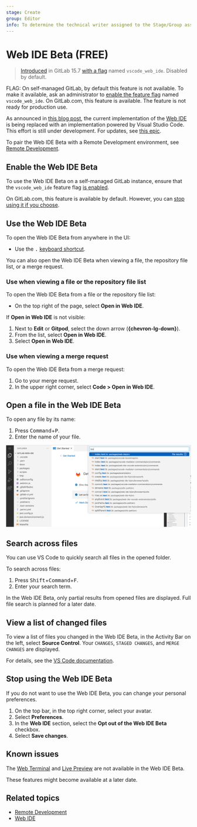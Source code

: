 ```yaml
---
stage: Create
group: Editor
info: To determine the technical writer assigned to the Stage/Group associated with this page, see https://about.gitlab.com/handbook/product/ux/technical-writing/#assignments
---
```


# Web IDE Beta **(FREE)**

> [Introduced](https://gitlab.com/gitlab-org/gitlab/-/merge_requests/95169) in GitLab 15.7 [with a flag](../../../administration/feature_flags.md) named `vscode_web_ide`. Disabled by default.

FLAG:
On self-managed GitLab, by default this feature is not available. To make it available, ask an administrator to [enable the feature flag](../../../administration/feature_flags.md) named `vscode_web_ide`. On GitLab.com, this feature is available. The feature is not ready for production use.

As announced in [this blog post](https://about.gitlab.com/blog/2022/05/23/the-future-of-the-gitlab-web-ide/),
the current implementation of the [Web IDE](../web_ide/index.md) is being replaced
with an implementation powered by Visual Studio Code. This effort is still under
development. For updates, see [this epic](https://gitlab.com/groups/gitlab-org/-/epics/7683).

To pair the Web IDE Beta with a Remote Development environment, see [Remote Development](../remote_development/index.md).

## Enable the Web IDE Beta

To use the Web IDE Beta on a self-managed GitLab instance,
ensure that the `vscode_web_ide` feature flag
[is enabled](../../../administration/feature_flags.md).

On GitLab.com, this feature is available by default. However, you can
[stop using it if you choose](#stop-using-the-web-ide-beta).

## Use the Web IDE Beta

To open the Web IDE Beta from anywhere in the UI:

- Use the <kbd>.</kbd> [keyboard shortcut](../../shortcuts.md).

You can also open the Web IDE Beta when viewing a file, the repository file list,
or a merge request.

### Use when viewing a file or the repository file list

To open the Web IDE Beta from a file or the repository file list:

- On the top right of the page, select **Open in Web IDE**.

If **Open in Web IDE** is not visible:

1. Next to **Edit** or **Gitpod**, select the down arrow (**{chevron-lg-down}**).
1. From the list, select **Open in Web IDE**.
1. Select **Open in Web IDE**.

### Use when viewing a merge request

To open the Web IDE Beta from a merge request:

1. Go to your merge request.
1. In the upper right corner, select **Code > Open in Web IDE**.

## Open a file in the Web IDE Beta

To open any file by its name:

1. Press <kbd>Command</kbd>+<kbd>P</kbd>.
1. Enter the name of your file.

![fuzzy_finder_v15_7](img/fuzzy_finder_v15_7.png)

## Search across files

You can use VS Code to quickly search all files in the opened folder.

To search across files:

1. Press <kbd>Shift</kbd>+<kbd>Command</kbd>+<kbd>F</kbd>.
1. Enter your search term.

In the Web IDE Beta, only partial results from opened files are displayed.
Full file search is planned for a later date.

## View a list of changed files

To view a list of files you changed in the Web IDE Beta,
in the Activity Bar on the left, select **Source Control**.
Your `CHANGES`, `STAGED CHANGES`, and `MERGE CHANGES` are displayed.

For details, see the [VS Code documentation](https://code.visualstudio.com/docs/sourcecontrol/overview#_commit).

## Stop using the Web IDE Beta

If you do not want to use the Web IDE Beta, you can change your personal preferences.

1. On the top bar, in the top right corner, select your avatar.
1. Select **Preferences**.
1. In the **Web IDE** section, select the **Opt out of the Web IDE Beta** checkbox.
1. Select **Save changes**.

## Known issues

The [Web Terminal](../web_ide/index.md#interactive-web-terminals-for-the-web-ide)
and [Live Preview](../web_ide/index.md#live-preview-removed) are not available in the Web IDE Beta.

These features might become available at a later date.

## Related topics

- [Remote Development](../remote_development/index.md)
- [Web IDE](../web_ide/index.md)
